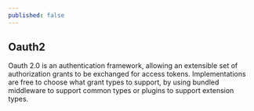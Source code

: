 ```yaml
---
published: false
---
```

## Oauth2

Oauth 2.0 is an authentication framework, allowing an extensible set of authorization grants to be exchanged for access tokens. Implementations are free to choose what grant types to support, by using bundled middleware to support common types or plugins to support extension types.

